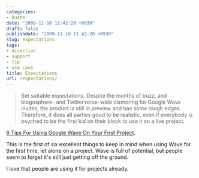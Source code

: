 ```yaml
---
categories:
- Quote
date: "2009-11-10 11:42:20 +0930"
draft: false
publishdate: "2009-11-10 11:42:20 +0930"
slug: expectations
tags:
- direction
- support
- tip
- use case
title: Expectations
url: /expectations/
---
```

> Set suitable expectations. Despite the months of buzz, and
> blogosphere- and Twitterverse-wide clamoring for Google Wave invites,
> the product is still in preview and has some rough edges. Therefore,
> it does all parties good to be realistic, even if everybody is psyched
> to be the first kid on their block to use it on a live project.

[6 Tips For Using Google Wave On Your First
Project](http://webworkerdaily.com/2009/11/09/using-google-wave-on-your-first-project-6-tips/).

This is the first of six excellent things to keep in mind when using
Wave for the first time, let alone on a project. Wave is full of
potential, but people seem to forget it's still just getting off the
ground.

I love that people are using it for projects already.